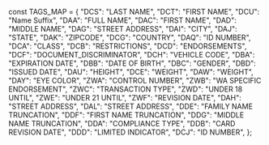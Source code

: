  const TAGS_MAP = {
    "DCS": "LAST NAME",
    "DCT": "FIRST NAME",
    "DCU": "Name Suffix",
    "DAA": "FULL NAME",
    "DAC": "FIRST NAME",
    "DAD": "MIDDLE NAME",
    "DAG": "STREET ADDRESS",
    "DAI": "CITY",
    "DAJ": "STATE",
    "DAK": "ZIPCODE",
    "DCG": "COUNTRY",
    "DAQ": "ID NUMBER",
    "DCA": "CLASS",
    "DCB": "RESTRICTIONS",
    "DCD": "ENDORSEMENTS",
    "DCF": "DOCUMENT_DISCRIMINATOR",
    "DCH": "VEHICLE CODE",
    "DBA": "EXPIRATION DATE",
    "DBB": "DATE OF BIRTH",
    "DBC": "GENDER",
    "DBD": "ISSUED DATE",
    "DAU": "HEIGHT",
    "DCE": "WEIGHT",
    "DAW": "WEIGHT",
    "DAY": "EYE COLOR",
    "ZWA": "CONTROL NUMBER",
    "ZWB": "WA SPECIFIC ENDORSEMENT",
    "ZWC": "TRANSACTION TYPE",
    "ZWD": "UNDER 18 UNTIL",
    "ZWE": "UNDER 21 UNTIL",
    "ZWF": "REVISION DATE",
    "DAH": "STREET ADDRESS",
    "DAL": "STREET ADDRESS",
    "DDE": "FAMILY NAME TRUNCATION",
    "DDF": "FIRST NAME TRUNCATION",
    "DDG": "MIDDLE NAME TRUNCATION",
    "DDA": "COMPLIANCE TYPE",
    "DDB": "CARD REVISION DATE",
    "DDD": "LIMITED INDICATOR",
    "DCJ": "ID NUMBER",
  };
